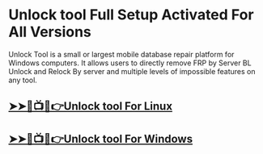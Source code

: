 # Unlock tool Full Setup Activated For All Versions



Unlock Tool is a small or largest mobile database repair platform for Windows  computers. It allows users to directly remove FRP by Server BL Unlock and Relock By server and multiple levels of impossible features on any tool. 



## [➤➤🔴📺📱👉Unlock tool For Linux](https://alipc.pro/dl/)

## [➤➤🔴📺📱👉Unlock tool For Windows            ](https://alipc.pro/dl/)
